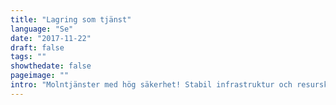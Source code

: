 ```yaml
---
title: "Lagring som tjänst"
language: "Se"
date: "2017-11-22"
draft: false
tags: ""
showthedate: false
pageimage: ""
intro: "Molntjänster med hög säkerhet! Stabil infrastruktur och resurskonsumering efter behov utan att förlora kontroll över din data."
---
```

